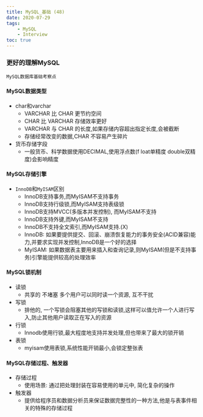 ```yaml
---
title: MySQL_基础 (48)
date: 2020-07-29
tags: 
    - MySQL 
    - Interview
toc: true
---
```


### 更好的理解MySQL
    MySQL数据库基础考察点

<!-- more -->

#### MySQL数据类型
- char和varchar
    * VARCHAR 比 CHAR 更节约空间
    * CHAR 比 VARCHAR 存储效率更好
    * VARCHAR 与 CHAR 的长度,如果存储内容超出指定长度,会被截断
    * 存储经常改变的数据,CHAR 不容易产生碎片
- 货币存储字段
    * 一般货币、科学数据使用DECIMAL,使用浮点数(f loat单精度 double双精度)会影响精度

#### MySQL存储引擎
- `InnoDB`和`MyISAM`区别
    * InnoDB支持事务,而MyISAM不支持事务
    * InnoDB支持行级锁,而MyISAM支持表级锁
    * InnoDB支持MVCC(多版本并发控制), 而MyISAM不支持
    * InnoDB支持外键,而MyISAM不支持
    * InnoDB不支持全文索引,而MyISAM支持.(X)
    * InnoDB: 如果要提供提交、回滚、崩溃恢复能力的事务安全(ACID兼容)能力,并要求实现并发控制,InnoDB是一个好的选择
    * MyISAM: 如果数据表主要用来插入和查询记录,则MyISAM(但是不支持事务)引擎能提供较高的处理效率

#### MySQL锁机制
- 读锁
    * 共享的 不堵塞 多个用户可以同时读一个资源, 互不干扰
- 写锁
    * 排他的, 一个写锁会阻塞其他的写锁和读锁,这样可以值允许一个人进行写入,防止其他用户读取正在写入的资源
- 行锁
    * Innodb使用行锁,最大程度地支持并发处理,但也带来了最大的锁开销
- 表锁
    * myisam使用表锁,系统性能开销最小,会锁定整张表

#### MySQL存储过程、触发器
- 存储过程
    * 使用场景: 通过把处理封装在容易使用的单元中, 简化复杂的操作
- 触发器
    * 提供给程序员和数据分析员来保证数据完整性的一种方法,他是与表事件相关的特殊的存储过程


